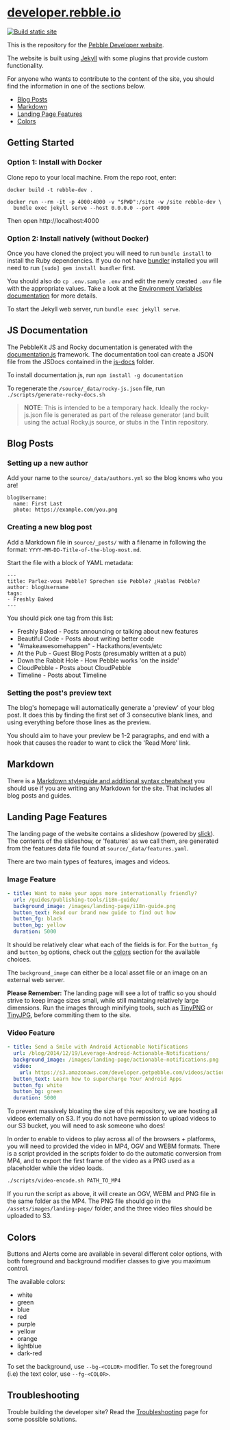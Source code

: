 # [developer.rebble.io][site]

[![Build static site](https://github.com/pebble-dev/developer.rebble.io/actions/workflows/build.yml/badge.svg)](https://github.com/pebble-dev/developer.rebble.io/actions/workflows/build.yml)

This is the repository for the [Pebble Developer website][site].

The website is built using [Jekyll](http://jekyllrb.com) with some plugins that
provide custom functionality.

For anyone who wants to contribute to the content of the site, you should find
the information in one of the sections below.

* [Blog Posts](#blog-posts)
* [Markdown](#markdown)
* [Landing Page Features](#landing-page-features)
* [Colors](#colors)

## Getting Started

### Option 1:  Install with Docker

Clone repo to your local machine. From the repo root, enter: 

```
docker build -t rebble-dev .

docker run --rm -it -p 4000:4000 -v "$PWD":/site -w /site rebble-dev \
  bundle exec jekyll serve --host 0.0.0.0 --port 4000
```
Then open http://localhost:4000

### Option 2:  Install natively (without Docker)

Once you have cloned the project you will need to run `bundle install` to
install the Ruby dependencies. If you do not have [bundler](http://bundler.io/)
installed you will need to run `[sudo] gem install bundler` first.

You should also do `cp .env.sample .env` and edit the newly created `.env` file
with the appropriate values. Take a look at the
[Environment Variables documentation](/docs/environment.md) for more details.

To start the Jekyll web server, run `bundle exec jekyll serve`.  

## JS Documentation

The PebbleKit JS and Rocky documentation is generated with the
[documentation.js](documentation.js.org) framework. The documentation tool can
create a JSON file from the JSDocs contained in the [js-docs](/js-docs)
folder.

To install documentation.js, run `npm install -g documentation`

To regenerate the `/source/_data/rocky-js.json` file, run `./scripts/generate-rocky-docs.sh`

> **NOTE**: This is intended to be a temporary hack. Ideally the rocky-js.json
> file is generated as part of the release generator (and built using the actual
> Rocky.js source, or stubs in the Tintin repository.

## Blog Posts

### Setting up a new author
Add your name to the `source/_data/authors.yml` so the blog knows who you are!

```
blogUsername:
  name: First Last
  photo: https://example.com/you.png
```

### Creating a new blog post
Add a Markdown file in `source/_posts/` with a filename in following the
format: `YYYY-MM-DD-Title-of-the-blog-most.md`.

Start the file with a block of YAML metadata:

```
---
title: Parlez-vous Pebble? Sprechen sie Pebble? ¿Hablas Pebble?
author: blogUsername
tags:
- Freshly Baked
---
```

You should pick one tag from this list:

* Freshly Baked - Posts announcing or talking about new features
* Beautiful Code - Posts about writing better code
* "#makeawesomehappen" - Hackathons/events/etc
* At the Pub - Guest Blog Posts (presumably written at a pub)
* Down the Rabbit Hole - How Pebble works 'on the inside'
* CloudPebble - Posts about CloudPebble
* Timeline - Posts about Timeline

### Setting the post's preview text

The blog's homepage will automatically generate a 'preview' of your blog post. It does this by finding the first set of 3 consecutive blank lines, and using everything before those lines as the preview.

You should aim to have your preview be 1-2 paragraphs, and end with a hook that causes the reader to want to click the 'Read More' link.

## Markdown

There is a [Markdown styleguide and additional syntax cheatsheat][markdown]
you should use if you are writing any Markdown for the site. That includes all
blog posts and guides.

## Landing Page Features

The landing page of the website contains a slideshow (powered by [slick][slick]).
The contents of the slideshow, or 'features' as we call them, are generated
from the features data file found at `source/_data/features.yaml`.

There are two main types of features, images and videos.

### Image Feature

```yaml
- title: Want to make your apps more internationally friendly?
  url: /guides/publishing-tools/i18n-guide/
  background_image: /images/landing-page/i18n-guide.png
  button_text: Read our brand new guide to find out how
  button_fg: black
  button_bg: yellow
  duration: 5000
```

It should be relatively clear what each of the fields is for. For the
`button_fg` and `button_bg` options, check out the [colors](#colors) section
for the available choices.

The `background_image` can either be a local asset file or an image on an
external web server.

**Please Remember:** The landing page will see a lot of traffic so you
should strive to keep image sizes small, while still maintaing relatively large
dimensions. Run the images through minifying tools, such as
[TinyPNG][tinypng] or [TinyJPG][tinyjpg], before commiting them to the site.

### Video Feature

```yaml
- title: Send a Smile with Android Actionable Notifications
  url: /blog/2014/12/19/Leverage-Android-Actionable-Notifications/
  background_image: /images/landing-page/actionable-notifications.png
  video:
    url: https://s3.amazonaws.com/developer.getpebble.com/videos/actionable-notifications.mp4
  button_text: Learn how to supercharge Your Android Apps
  button_fg: white
  button_bg: green
  duration: 5000
```

To prevent massively bloating the size of this repository, we are hosting all
videos externally on S3. If you do not have permission to upload videos to our
S3 bucket, you will need to ask someone who does!

In order to enable to videos to play across all of the browsers + platforms,
you will need to provided the video in MP4, OGV and WEBM formats.
There is a script provided in the scripts folder to do the automatic conversion
from MP4, and to export the first frame of the video as a PNG used as a
placeholder while the video loads.

```sh
./scripts/video-encode.sh PATH_TO_MP4
```

If you run the script as above, it will create an OGV, WEBM and PNG file in the same folder as the MP4. The PNG file should go in the `/assets/images/landing-page/` folder, and the three video files should be uploaded to S3.

## Colors

Buttons and Alerts come are available in several different color options, with
both foreground and background modifier classes to give you maximum control.

The available colors:

* white
* green
* blue
* red
* purple
* yellow
* orange
* lightblue
* dark-red

To set the background, use `--bg-<COLOR>` modifier. To set the foreground (i.e)
the text color, use `--fg-<COLOR>`.

## Troubleshooting

Trouble building the developer site? Read the [Troubleshooting](/docs/troubleshooting.md) page for some possible solutions.

[site]: https://developer.rebble.io
[markdown]: ./docs/markdown.md
[slick]: http://kenwheeler.github.io/slick/
[tinypng]: https://tinypng.com/
[tinyjpg]: https://tinyjpg.com/
